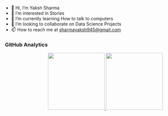 - 👋 Hi, I’m Yaksh Sharma
- 👀 I’m interested in Stories
- 🌱 I’m currently learning How to talk to computers
- 💞️ I’m looking to collaborate on Data Science Projects
- 📫 How to reach me at sharmayaksh945@gmail.com

### &nbsp;GitHub Analytics

<p align="right">
<a href="https://github.com/Yakksh">
  <img height="180em" src="https://github-readme-stats-eight-theta.vercel.app/api?username=Yakksh&show_icons=true&theme=algolia&include_all_commits=true&count_private=true"/>
  <img height="180em" src="https://github-readme-stats-eight-theta.vercel.app/api/top-langs/?username=Yakksh&layout=compact&langs_count=8&theme=algolia"/>
</a>
</p>

<!---
Yakksh/Yakksh is a ✨ special ✨ repository because its `README.md` (this file) appears on your GitHub profile.
You can click the Preview link to take a look at your changes.
--->
